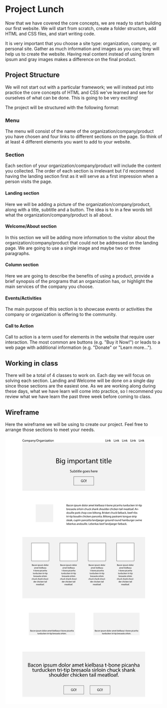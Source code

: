# Project Lunch

Now that we have covered the core concepts, we are ready to start building our first website. We will start from scratch, create a folder structure, add HTML and CSS files, and start writing code.

It is very important that you choose a site type: organization, company, or personal site. Gather as much information and images as you can; they will help us to create the website. Having real content instead of using lorem ipsum and gray images makes a difference on the final product.

## Project Structure

We will not start out with a particular framework; we will instead put into practice the core concepts of HTML and CSS we've learned and see for ourselves of what can be done. This is going to be very exciting!

The project will be structured with the following format:

### Menu

The menu will consist of the name of the organization/company/product you have chosen and four links to different sections on the page. So think of at least 4 different elements you want to add to your website.

### Section

Each section of your organization/company/product will include the content you collected. The order of each section is irrelevant but I'd recommend having the landing section first as it will serve as a first impression when a person visits the page.

#### Landing section

Here we will be adding a picture of the organization/company/product, along with a title, subtitle and a button. The idea is to in a few words tell what the organization/company/product is all about.

#### Welcome/About section

In this section we will be adding more information to the visitor about the organization/company/product that could not be addressed on the landing page. We are going to use a single image and maybe two or three paragraphs.
 
#### Column section

Here we are going to describe the benefits of using a product, provide a brief synopsis of the programs that an organization has, or highlight the main services of the company you choose.

#### Events/Activities

The main purpose of this section is to showcase events or activities the company or organization is offering to the community.

#### Call to Action

Call to action is a term used for elements in the website that require user interaction. The most common are buttons (e.g. "Buy it Now!") or leads to a web page with additional information (e.g. "Donate" or "Learn more...").

## Working in class

There will be a total of 4 classes to work on. Each day we will focus on solving each section. Landing and Welcome will be done on a single day since those sections are the easiest one. As we are working along during these days, what we have learn will come into practice, so I recommend you review what we have learn the past three week before coming to class. 

## Wireframe

Here the wireframe we will be using to create our project. Feel free to arrange those sections to meet your needs.

![Wireframe](/images/wireframe-final-project.jpg)
